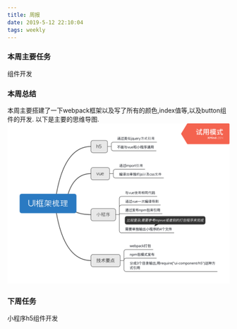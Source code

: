 ```yaml
---
title: 周报
date: 2019-5-12 22:10:04
tags: weekly
---
```


### 本周主要任务

组件开发

### 本周总结

本周主要搭建了一下webpack框架以及写了所有的颜色,index值等,以及button组件的开发.
以下是主要的思维导图.
![](/imgs/UI-components.png)

### 下周任务

小程序h5组件开发